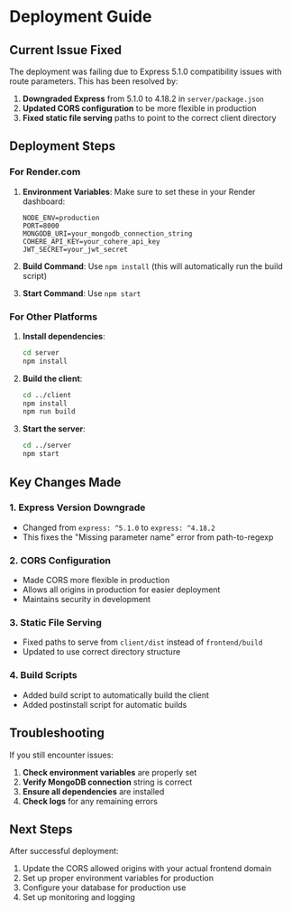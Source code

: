 # Deployment Guide

## Current Issue Fixed

The deployment was failing due to Express 5.1.0 compatibility issues with route parameters. This has been resolved by:

1. **Downgraded Express** from 5.1.0 to 4.18.2 in `server/package.json`
2. **Updated CORS configuration** to be more flexible in production
3. **Fixed static file serving** paths to point to the correct client directory

## Deployment Steps

### For Render.com

1. **Environment Variables**: Make sure to set these in your Render dashboard:
   ```
   NODE_ENV=production
   PORT=8000
   MONGODB_URI=your_mongodb_connection_string
   COHERE_API_KEY=your_cohere_api_key
   JWT_SECRET=your_jwt_secret
   ```

2. **Build Command**: Use `npm install` (this will automatically run the build script)

3. **Start Command**: Use `npm start`

### For Other Platforms

1. **Install dependencies**:
   ```bash
   cd server
   npm install
   ```

2. **Build the client**:
   ```bash
   cd ../client
   npm install
   npm run build
   ```

3. **Start the server**:
   ```bash
   cd ../server
   npm start
   ```

## Key Changes Made

### 1. Express Version Downgrade
- Changed from `express: ^5.1.0` to `express: ^4.18.2`
- This fixes the "Missing parameter name" error from path-to-regexp

### 2. CORS Configuration
- Made CORS more flexible in production
- Allows all origins in production for easier deployment
- Maintains security in development

### 3. Static File Serving
- Fixed paths to serve from `client/dist` instead of `frontend/build`
- Updated to use correct directory structure

### 4. Build Scripts
- Added build script to automatically build the client
- Added postinstall script for automatic builds

## Troubleshooting

If you still encounter issues:

1. **Check environment variables** are properly set
2. **Verify MongoDB connection** string is correct
3. **Ensure all dependencies** are installed
4. **Check logs** for any remaining errors

## Next Steps

After successful deployment:

1. Update the CORS allowed origins with your actual frontend domain
2. Set up proper environment variables for production
3. Configure your database for production use
4. Set up monitoring and logging 